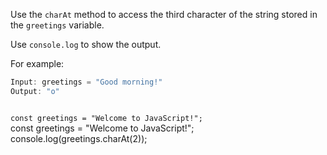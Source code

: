 Use the `charAt` method to
access the third character of the string
stored in the `greetings` variable.

Use `console.log` to show the output.

For example:
```js
Input: greetings = "Good morning!"
Output: "o"
```

<codeblock language="javascript" type="exercise" testMode="fixedInput">
<code>
const greetings = "Welcome to JavaScript!";
</code>

<solution>
const greetings = "Welcome to JavaScript!";
console.log(greetings.charAt(2));
</solution>
</codeblock>
